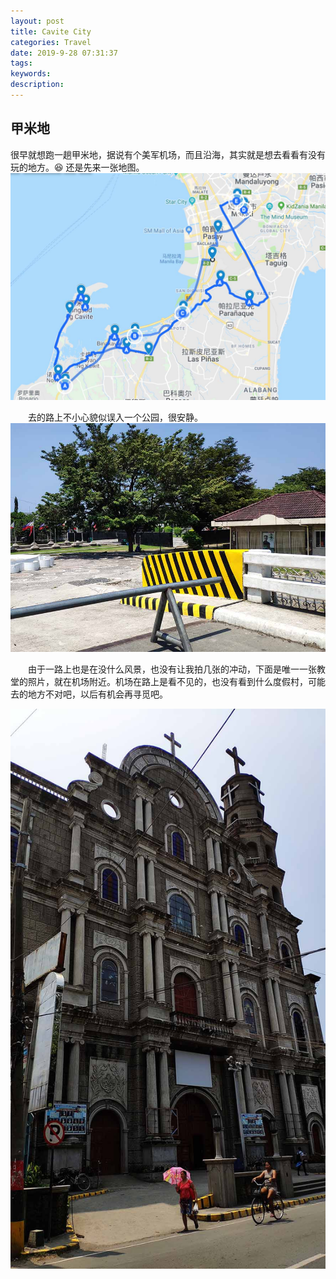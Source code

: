 ```yaml
---
layout: post
title: Cavite City
categories: Travel
date: 2019-9-28 07:31:37
tags:
keywords:
description:
---
```

## 甲米地

很早就想跑一趟甲米地，据说有个美军机场，而且沿海，其实就是想去看看有没有玩的地方。😆
还是先来一张地图。
![Image](/public/img/travel_lungsod_map.jpg)


　　去的路上不小心貌似误入一个公园，很安静。
![Image](/public/img/travel_Lungsod_1.jpg)

　　由于一路上也是在没什么风景，也没有让我拍几张的冲动，下面是唯一一张教堂的照片，就在机场附近。机场在路上是看不见的，也没有看到什么度假村，可能去的地方不对吧，以后有机会再寻觅吧。

![Image](/public/img/travel_Lungsod_church.jpg)
　　